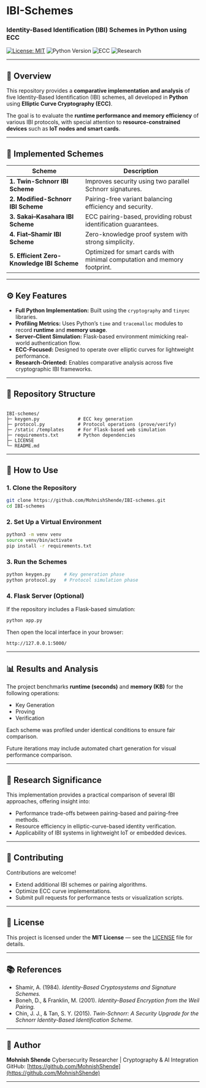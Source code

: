 # IBI-Schemes  
### Identity-Based Identification (IBI) Schemes in Python using ECC  

[![License: MIT](https://img.shields.io/badge/License-MIT-blue.svg)](LICENSE)
![Python Version](https://img.shields.io/badge/Python-3.10+-yellow.svg)
![ECC](https://img.shields.io/badge/Cryptography-ECC-green.svg)
![Research](https://img.shields.io/badge/Focus-Cryptography%20Research-orange.svg)

---

## 📘 Overview  

This repository provides a **comparative implementation and analysis** of five Identity-Based Identification (IBI) schemes, all developed in **Python** using **Elliptic Curve Cryptography (ECC)**.  

The goal is to evaluate the **runtime performance and memory efficiency** of various IBI protocols, with special attention to **resource-constrained devices** such as **IoT nodes and smart cards**.

---

## 🧠 Implemented Schemes  

| Scheme | Description |
|--------|--------------|
| **1. Twin-Schnorr IBI Scheme** | Improves security using two parallel Schnorr signatures. |
| **2. Modified-Schnorr IBI Scheme** | Pairing-free variant balancing efficiency and security. |
| **3. Sakai–Kasahara IBI Scheme** | ECC pairing-based, providing robust identification guarantees. |
| **4. Fiat–Shamir IBI Scheme** | Zero-knowledge proof system with strong simplicity. |
| **5. Efficient Zero-Knowledge IBI Scheme** | Optimized for smart cards with minimal computation and memory footprint. |

---

## ⚙️ Key Features  

- **Full Python Implementation:** Built using the `cryptography` and `tinyec` libraries.  
- **Profiling Metrics:** Uses Python’s `time` and `tracemalloc` modules to record **runtime** and **memory usage**.  
- **Server–Client Simulation:** Flask-based environment mimicking real-world authentication flow.  
- **ECC-Focused:** Designed to operate over elliptic curves for lightweight performance.  
- **Research-Oriented:** Enables comparative analysis across five cryptographic IBI frameworks.  

---

## 🧩 Repository Structure  

```

IBI-schemes/
├─ keygen.py              # ECC key generation
├─ protocol.py            # Protocol operations (prove/verify)
├─ /static /templates     # For Flask-based web simulation
├─ requirements.txt       # Python dependencies
├─ LICENSE
└─ README.md

````

---

## 🚀 How to Use  

### 1. Clone the Repository  
```bash
git clone https://github.com/MohnishShende/IBI-schemes.git
cd IBI-schemes
````

### 2. Set Up a Virtual Environment

```bash
python3 -m venv venv
source venv/bin/activate
pip install -r requirements.txt
```

### 3. Run the Schemes

```bash
python keygen.py     # Key generation phase
python protocol.py   # Protocol simulation phase
```

### 4. Flask Server (Optional)

If the repository includes a Flask-based simulation:

```bash
python app.py
```

Then open the local interface in your browser:

```
http://127.0.0.1:5000/
```

---

## 📊 Results and Analysis

The project benchmarks **runtime (seconds)** and **memory (KB)** for the following operations:

* Key Generation
* Proving
* Verification

Each scheme was profiled under identical conditions to ensure fair comparison.

Future iterations may include automated chart generation for visual performance comparison.

---

## 🔬 Research Significance

This implementation provides a practical comparison of several IBI approaches, offering insight into:

* Performance trade-offs between pairing-based and pairing-free methods.
* Resource efficiency in elliptic-curve-based identity verification.
* Applicability of IBI systems in lightweight IoT or embedded devices.

---

## 🤝 Contributing

Contributions are welcome!

* Extend additional IBI schemes or pairing algorithms.
* Optimize ECC curve implementations.
* Submit pull requests for performance tests or visualization scripts.

---

## 📄 License

This project is licensed under the **MIT License** — see the [LICENSE](LICENSE) file for details.

---

## 📚 References

* Shamir, A. (1984). *Identity-Based Cryptosystems and Signature Schemes.*
* Boneh, D., & Franklin, M. (2001). *Identity-Based Encryption from the Weil Pairing.*
* Chin, J. J., & Tan, S. Y. (2015). *Twin-Schnorr: A Security Upgrade for the Schnorr Identity-Based Identification Scheme.*

---

## 👤 Author

**Mohnish Shende**
Cybersecurity Researcher | Cryptography & AI Integration
GitHub: [https://github.com/MohnishShende](https://github.com/MohnishShende)

---

